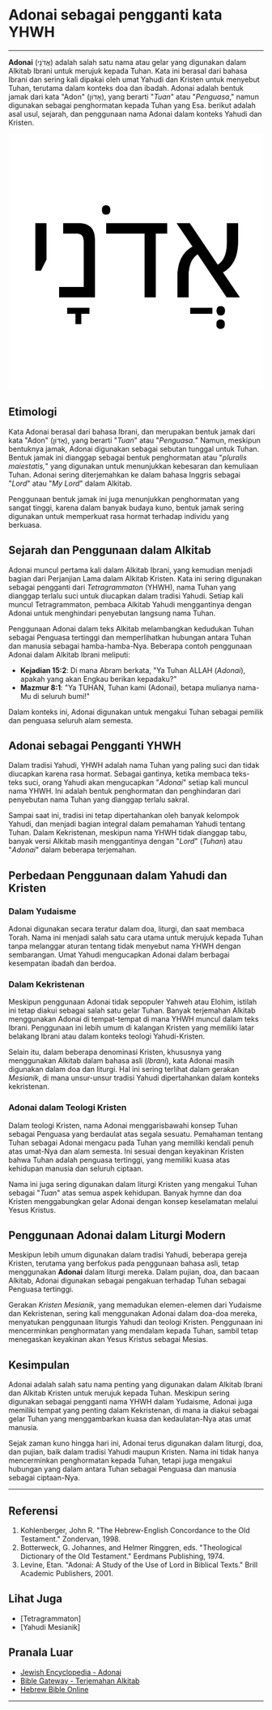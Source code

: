 # Adonai sebagai pengganti kata YHWH

---

**Adonai** (אֲדֹנָי) adalah salah satu nama atau gelar yang digunakan dalam Alkitab Ibrani untuk merujuk kepada Tuhan. Kata ini berasal dari bahasa Ibrani dan sering kali dipakai oleh umat Yahudi dan Kristen untuk menyebut Tuhan, terutama dalam konteks doa dan ibadah. Adonai adalah bentuk jamak dari kata "Adon" (אָדוֹן), yang berarti "*Tuan*" atau "*Penguasa*," namun digunakan sebagai penghormatan kepada Tuhan yang Esa. berikut adalah asal usul, sejarah, dan penggunaan nama Adonai dalam konteks Yahudi dan Kristen.

![Tulisan Adonai dalam huruf Ibrani](konten/img/nama_tuhan/adonai.svg)

## Etimologi

Kata Adonai berasal dari bahasa Ibrani, dan merupakan bentuk jamak dari kata "Adon" (אָדוֹן), yang berarti "*Tuan*" atau "*Penguasa.*" Namun, meskipun bentuknya jamak, Adonai digunakan sebagai sebutan tunggal untuk Tuhan. Bentuk jamak ini dianggap sebagai bentuk penghormatan atau "*pluralis maiestatis,*" yang digunakan untuk menunjukkan kebesaran dan kemuliaan Tuhan. Adonai sering diterjemahkan ke dalam bahasa Inggris sebagai "*Lord*" atau "*My Lord*" dalam Alkitab.

Penggunaan bentuk jamak ini juga menunjukkan penghormatan yang sangat tinggi, karena dalam banyak budaya kuno, bentuk jamak sering digunakan untuk memperkuat rasa hormat terhadap individu yang berkuasa.

## Sejarah dan Penggunaan dalam Alkitab

Adonai muncul pertama kali dalam Alkitab Ibrani, yang kemudian menjadi bagian dari Perjanjian Lama dalam Alkitab Kristen. Kata ini sering digunakan sebagai pengganti dari *Tetragrammaton* (YHWH), nama Tuhan yang dianggap terlalu suci untuk diucapkan dalam tradisi Yahudi. Setiap kali muncul Tetragrammaton, pembaca Alkitab Yahudi menggantinya dengan Adonai untuk menghindari penyebutan langsung nama Tuhan.

Penggunaan Adonai dalam teks Alkitab melambangkan kedudukan Tuhan sebagai Penguasa tertinggi dan memperlihatkan hubungan antara Tuhan dan manusia sebagai hamba-hamba-Nya. Beberapa contoh penggunaan Adonai dalam Alkitab Ibrani meliputi:

- **Kejadian 15:2**: Di mana Abram berkata, "Ya Tuhan ALLAH (*Adonai*), apakah yang akan Engkau berikan kepadaku?"
- **Mazmur 8:1**: "Ya TUHAN, Tuhan kami (Adonai), betapa mulianya nama-Mu di seluruh bumi!"

Dalam konteks ini, Adonai digunakan untuk mengakui Tuhan sebagai pemilik dan penguasa seluruh alam semesta.

## Adonai sebagai Pengganti YHWH

Dalam tradisi Yahudi, YHWH adalah nama Tuhan yang paling suci dan tidak diucapkan karena rasa hormat. Sebagai gantinya, ketika membaca teks-teks suci, orang Yahudi akan mengucapkan "*Adonai*" setiap kali muncul nama YHWH. Ini adalah bentuk penghormatan dan penghindaran dari penyebutan nama Tuhan yang dianggap terlalu sakral.

Sampai saat ini, tradisi ini tetap dipertahankan oleh banyak kelompok Yahudi, dan menjadi bagian integral dalam pemahaman Yahudi tentang Tuhan. Dalam Kekristenan, meskipun nama YHWH tidak dianggap tabu, banyak versi Alkitab masih menggantinya dengan "*Lord*" (*Tuhan*) atau "*Adonai*" dalam beberapa terjemahan.

## Perbedaan Penggunaan dalam Yahudi dan Kristen

### Dalam Yudaisme
Adonai digunakan secara teratur dalam doa, liturgi, dan saat membaca Torah. Nama ini menjadi salah satu cara utama untuk merujuk kepada Tuhan tanpa melanggar aturan tentang tidak menyebut nama YHWH dengan sembarangan. Umat Yahudi mengucapkan Adonai dalam berbagai kesempatan ibadah dan berdoa.
  
### Dalam Kekristenan
Meskipun penggunaan Adonai tidak sepopuler Yahweh atau Elohim, istilah ini tetap diakui sebagai salah satu gelar Tuhan. Banyak terjemahan Alkitab menggunakan Adonai di tempat-tempat di mana YHWH muncul dalam teks Ibrani. Penggunaan ini lebih umum di kalangan Kristen yang memiliki latar belakang Ibrani atau dalam konteks teologi Yahudi-Kristen.

Selain itu, dalam beberapa denominasi Kristen, khususnya yang menggunakan Alkitab dalam bahasa asli (*Ibrani*), kata Adonai masih digunakan dalam doa dan liturgi. Hal ini sering terlihat dalam gerakan *Mesianik*, di mana unsur-unsur tradisi Yahudi dipertahankan dalam konteks kekristenan.

### Adonai dalam Teologi Kristen

Dalam teologi Kristen, nama Adonai menggarisbawahi konsep Tuhan sebagai Penguasa yang berdaulat atas segala sesuatu. Pemahaman tentang Tuhan sebagai Adonai mengacu pada Tuhan yang memiliki kendali penuh atas umat-Nya dan alam semesta. Ini sesuai dengan keyakinan Kristen bahwa Tuhan adalah penguasa tertinggi, yang memiliki kuasa atas kehidupan manusia dan seluruh ciptaan.

Nama ini juga sering digunakan dalam liturgi Kristen yang mengakui Tuhan sebagai "*Tuan*" atas semua aspek kehidupan. Banyak hymne dan doa Kristen menggabungkan gelar Adonai dengan konsep keselamatan melalui Yesus Kristus.

## Penggunaan Adonai dalam Liturgi Modern

Meskipun lebih umum digunakan dalam tradisi Yahudi, beberapa gereja Kristen, terutama yang berfokus pada penggunaan bahasa asli, tetap menggunakan **Adonai** dalam liturgi mereka. Dalam pujian, doa, dan bacaan Alkitab, Adonai digunakan sebagai pengakuan terhadap Tuhan sebagai Penguasa tertinggi.

Gerakan *Kristen Mesianik*, yang memadukan elemen-elemen dari Yudaisme dan Kekristenan, sering kali menggunakan Adonai dalam doa-doa mereka, menyatukan penggunaan liturgis Yahudi dan teologi Kristen. Penggunaan ini mencerminkan penghormatan yang mendalam kepada Tuhan, sambil tetap menegaskan keyakinan akan Yesus Kristus sebagai Mesias.

## Kesimpulan

Adonai adalah salah satu nama penting yang digunakan dalam Alkitab Ibrani dan Alkitab Kristen untuk merujuk kepada Tuhan. Meskipun sering digunakan sebagai pengganti nama YHWH dalam Yudaisme, Adonai juga memiliki tempat yang penting dalam Kekristenan, di mana ia diakui sebagai gelar Tuhan yang menggambarkan kuasa dan kedaulatan-Nya atas umat manusia.

Sejak zaman kuno hingga hari ini, Adonai terus digunakan dalam liturgi, doa, dan pujian, baik dalam tradisi Yahudi maupun Kristen. Nama ini tidak hanya mencerminkan penghormatan kepada Tuhan, tetapi juga mengakui hubungan yang dalam antara Tuhan sebagai Penguasa dan manusia sebagai ciptaan-Nya.

---

## Referensi
1. Kohlenberger, John R. "The Hebrew-English Concordance to the Old Testament." Zondervan, 1998.
2. Botterweck, G. Johannes, and Helmer Ringgren, eds. "Theological Dictionary of the Old Testament." Eerdmans Publishing, 1974.
3. Levine, Etan. "Adonai: A Study of the Use of Lord in Biblical Texts." Brill Academic Publishers, 2001.

## Lihat Juga

- [Tetragrammaton]
- [Yahudi Mesianik]

## Pranala Luar
- [Jewish Encyclopedia - Adonai](http://www.jewishencyclopedia.com/)
- [Bible Gateway - Terjemahan Alkitab](https://www.biblegateway.com/)
- [Hebrew Bible Online](https://www.hebrew-bible.net)

---